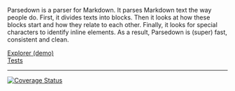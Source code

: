 Parsedown is a parser for Markdown. It parses Markdown text the way people do. First, it divides texts into blocks. Then it looks at how these blocks start and how they relate to each other. Finally, it looks for special characters to identify inline elements. As a result, Parsedown is (super) fast, consistent and clean.

[Explorer (demo)](http://parsedown.org/explorer/)  
[Tests](http://parsedown.org/tests/)

---

[![Coverage Status](https://coveralls.io/repos/erusev/parsedown/badge.png?branch=master)](https://coveralls.io/r/erusev/parsedown?branch=master)